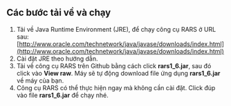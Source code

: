 ## Các bước tải về và chạy
1. Tải về Java Runtime Environment (JRE), để chạy công cụ RARS ở URL sau: 
[http://www.oracle.com/technetwork/java/javase/downloads/index.html](http://www.oracle.com/technetwork/java/javase/downloads/index.html)
2. Cài đặt JRE theo hướng dẫn.
3. Tải về công cụ RARS trên Github bằng cách click **rars1_6.jar**, sau đó click vào **View raw**. Máy sẽ tự động download file ứng dụng **rars1_6.jar** về máy của bạn. 
4. Công cụ RARS có thể thực hiện ngay mà không cần cài đặt. Click đúp vào file **rars1_6.jar** để chạy nhé.
